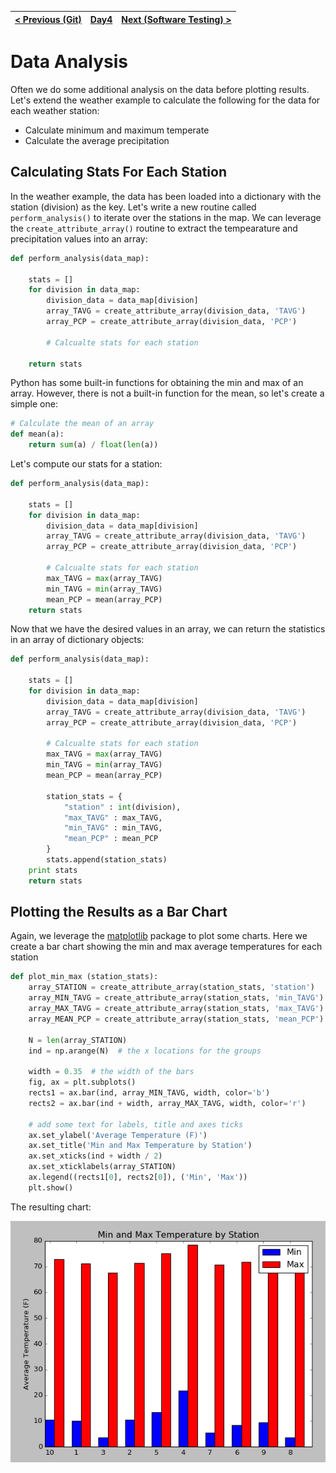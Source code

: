 [< Previous (Git)](Git.md) | [Day4](../README.md)| [Next (Software Testing) >](Testing.md) |
|----|----|----|

# Data Analysis

Often we do some additional analysis on the data before plotting results. Let's extend the weather example to calculate the following for the data for each weather station:

* Calculate minimum and maximum temperate
* Calculate the average precipitation

## Calculating Stats For Each Station

In the weather example, the data has been loaded into a dictionary with the station (division) as the key. Let's write a new routine called ```perform_analysis()``` to iterate over the stations in the map. We can leverage the ```create_attribute_array()``` routine to extract the tempearature and precipitation values into an array:
```python
def perform_analysis(data_map):

    stats = []
    for division in data_map:
        division_data = data_map[division]
        array_TAVG = create_attribute_array(division_data, 'TAVG')
        array_PCP = create_attribute_array(division_data, 'PCP')

        # Calcualte stats for each station

    return stats
```

Python has some built-in functions for obtaining the min and max of an array. However, there is not a built-in function for the mean, so let's create a simple one:

```python
# Calculate the mean of an array
def mean(a):
    return sum(a) / float(len(a))
```

Let's compute our stats for a station:

```python
def perform_analysis(data_map):

    stats = []
    for division in data_map:
        division_data = data_map[division]
        array_TAVG = create_attribute_array(division_data, 'TAVG')
        array_PCP = create_attribute_array(division_data, 'PCP')

        # Calcualte stats for each station
        max_TAVG = max(array_TAVG)
        min_TAVG = min(array_TAVG)
        mean_PCP = mean(array_PCP)
    return stats
```

Now that we have the desired values in an array, we can return the statistics in an array of dictionary objects:

```python
def perform_analysis(data_map):

    stats = []
    for division in data_map:
        division_data = data_map[division]
        array_TAVG = create_attribute_array(division_data, 'TAVG')
        array_PCP = create_attribute_array(division_data, 'PCP')

        # Calcualte stats for each station
        max_TAVG = max(array_TAVG)
        min_TAVG = min(array_TAVG)
        mean_PCP = mean(array_PCP)

        station_stats = {
            "station" : int(division),
            "max_TAVG" : max_TAVG,
            "min_TAVG" : min_TAVG,
            "mean_PCP" : mean_PCP
        }
        stats.append(station_stats)
    print stats
    return stats
```

## Plotting the Results as a Bar Chart

Again, we leverage the  [matplotlib](https://matplotlib.org/) package to plot some charts.  Here we create a bar chart showing the min and max average temperatures for each station

```python
def plot_min_max (station_stats):
    array_STATION = create_attribute_array(station_stats, 'station')
    array_MIN_TAVG = create_attribute_array(station_stats, 'min_TAVG')
    array_MAX_TAVG = create_attribute_array(station_stats, 'max_TAVG')
    array_MEAN_PCP = create_attribute_array(station_stats, 'mean_PCP')

    N = len(array_STATION)
    ind = np.arange(N)  # the x locations for the groups

    width = 0.35  # the width of the bars
    fig, ax = plt.subplots()
    rects1 = ax.bar(ind, array_MIN_TAVG, width, color='b')
    rects2 = ax.bar(ind + width, array_MAX_TAVG, width, color='r')

    # add some text for labels, title and axes ticks
    ax.set_ylabel('Average Temperature (F)')
    ax.set_title('Min and Max Temperature by Station')
    ax.set_xticks(ind + width / 2)
    ax.set_xticklabels(array_STATION)
    ax.legend((rects1[0], rects2[0]), ('Min', 'Max'))
    plt.show()
```

The resulting chart:

![](.DataAnalysis_images/4cceee54.png)
